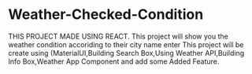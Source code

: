 # Weather-Checked-Condition
THIS PROJECT MADE USING REACT.
This project will show you the weather condition accoriding to their city name enter
This project will be create using (MaterialUI,Building Search Box,Using Weather API,Building Info Box,Weather App Component and add some Added Feature.

